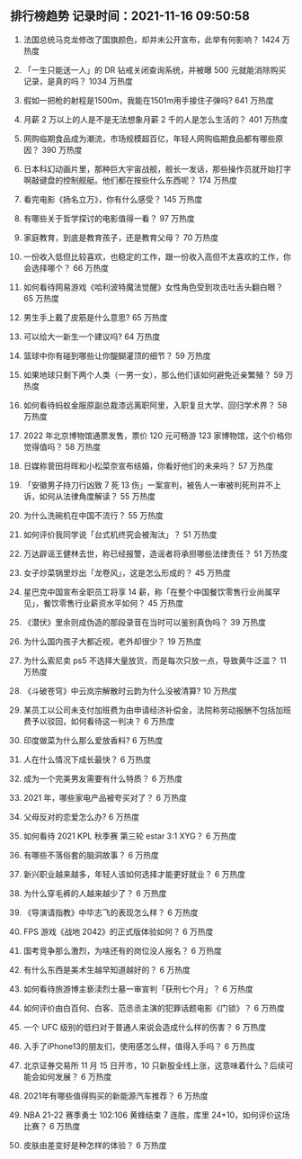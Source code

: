 
## 排行榜趋势 记录时间：2021-11-16 09:50:58
  
  1. 法国总统马克龙修改了国旗颜色，却并未公开宣布，此举有何影响？ 1424 万热度
    
  2. 「一生只能送一人」的 DR 钻戒关闭查询系统，并被曝 500 元就能消除购买记录，是真的吗？ 1034 万热度
    
  3. 假如一把枪的射程是1500m，我能在1501m用手接住子弹吗? 641 万热度
    
  4. 月薪 2 万以上的人是不是无法想象月薪 2 千的人是怎么生活的？ 401 万热度
    
  5. 网购临期食品成为潮流，市场规模超百亿，年轻人网购临期食品都有哪些原因？ 390 万热度
    
  6. 日本科幻动画片里，那种巨大宇宙战舰，舰长一发话，那些操作员就开始打字啊敲键盘的控制舰艇。他们都在按些什么东西呢？ 174 万热度
    
  7. 看完电影《扬名立万》，你有什么感受？ 145 万热度
    
  8. 有哪些关于哲学探讨的电影值得一看？ 97 万热度
    
  9. 家庭教育，到底是教育孩子，还是教育父母？ 70 万热度
    
  10. 一份收入低但比较喜欢，也稳定的工作，跟一份收入高但不太喜欢的工作，你会选择哪个？ 66 万热度
    
  11. 如何看待网易游戏《哈利波特魔法觉醒》女性角色受到攻击吐舌头翻白眼？ 65 万热度
    
  12. 男生手上戴了皮筋是什么意思? 65 万热度
    
  13. 可以给大一新生一个建议吗? 64 万热度
    
  14. 篮球中你有碰到哪些让你醍醐灌顶的细节？ 59 万热度
    
  15. 如果地球只剩下两个人类（一男一女），那么他们该如何避免近亲繁殖？ 59 万热度
    
  16. 如何看待蚂蚁金服原副总裁漆远离职阿里，入职复旦大学、回归学术界？ 58 万热度
    
  17. 2022 年北京博物馆通票发售，票价 120 元可畅游 123 家博物馆，这个价格你觉得值吗？ 58 万热度
    
  18. 日媒称菅田将晖和小松菜奈宣布结婚，你看好他们的未来吗？ 57 万热度
    
  19. 「安徽男子持刀行凶致 7 死 13 伤」一案宣判，被告人一审被判死刑并不上诉，如何从法律角度解读？ 55 万热度
    
  20. 为什么洗碗机在中国不流行？ 55 万热度
    
  21. 如何评价我同学说「台式机终究会被淘汰」？ 51 万热度
    
  22. 万达辟谣王健林去世，称已经报警，造谣者将承担哪些法律责任？ 51 万热度
    
  23. 女子炒菜锅里炒出「龙卷风」，这是怎么形成的？ 45 万热度
    
  24. 星巴克中国宣布全职员工将享 14 薪，称「在整个中国餐饮零售行业尚属罕见」，餐饮零售行业薪资水平如何？ 45 万热度
    
  25. 《潜伏》里余则成伪造的那段录音在当时可以鉴别真伪吗？ 39 万热度
    
  26. 为什么国内孩子大都近视，老外却很少？ 19 万热度
    
  27. 为什么索尼卖 ps5 不选择大量放货，而是每次只放一点，导致黄牛泛滥？ 11 万热度
    
  28. 《斗破苍穹》中云岚宗解散时云韵为什么没被清算? 10 万热度
    
  29. 某员工以公司未支付加班费为由申请经济补偿金，法院称劳动报酬不包括加班费予以驳回，如何看待这一判决？ 6 万热度
    
  30. 印度做菜为什么那么爱放香料? 6 万热度
    
  31. 人在什么情况下成长最快？ 6 万热度
    
  32. 成为一个完美男友需要有什么特质？ 6 万热度
    
  33. 2021 年，哪些家电产品被夸买对了？ 6 万热度
    
  34. 父母反对的恋爱怎么办? 6 万热度
    
  35. 如何看待 2021 KPL 秋季赛 第三轮 estar 3:1 XYG？ 6 万热度
    
  36. 有哪些不落俗套的脑洞故事？ 6 万热度
    
  37. 新兴职业越来越多，年轻人该如何选择才能更好就业？ 6 万热度
    
  38. 为什么穿毛裤的人越来越少了？ 6 万热度
    
  39. 《导演请指教》中毕志飞的表现怎么样？ 6 万热度
    
  40. FPS 游戏《战地 2042》的正式版体验如何？ 6 万热度
    
  41. 国考竞争那么激烈，为啥还有的岗位没人报名？ 6 万热度
    
  42. 有什么东西是美术生越早知道越好的？ 6 万热度
    
  43. 如何看待旅游博主亵渎烈士墓一审宣判「获刑七个月」？ 6 万热度
    
  44. 如何评价由白百何、白客、范丞丞主演的犯罪话题电影《门锁》？ 6 万热度
    
  45. 一个 UFC 级别的低扫对于普通人来说会造成什么样的伤害？ 6 万热度
    
  46. 入手了iPhone13的朋友们，使用感怎么样，值得入手吗？ 6 万热度
    
  47. 北京证券交易所 11 月 15 日开市，10 只新股全线上涨，这意味着什么？后续可能会如何发展？ 6 万热度
    
  48. 2021年有哪些值得购买的新能源汽车推荐？ 6 万热度
    
  49. NBA 21-22 赛季勇士 102:106 黄蜂结束 7 连胜，库里 24+10，如何评价这场比赛？ 6 万热度
    
  50. 皮肤由差变好是种怎样的体验？ 6 万热度
    